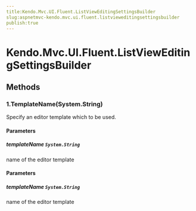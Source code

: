 ```yaml
---
title:Kendo.Mvc.UI.Fluent.ListViewEditingSettingsBuilder
slug:aspnetmvc-kendo.mvc.ui.fluent.listvieweditingsettingsbuilder
publish:true
---
```


# Kendo.Mvc.UI.Fluent.ListViewEditingSettingsBuilder

## Methods

### 1.TemplateName(System.String)
Specify an editor template which to be used.

#### Parameters

##### templateName `System.String`
name of the editor template

#### Parameters

##### templateName `System.String`
name of the editor template